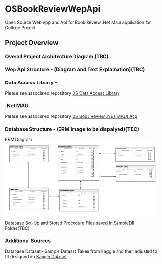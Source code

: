 # OSBookReviewWepApi
Open Source Web App and Api for Book Review .Net Maui appilcation for College Project

## Project Overview

### Overall Project Architecture Diagram (TBC)

### Wep Api Structure - (Diagram and Text Explaination)(TBC)

### Data Access Library - 
Please see associated repository
[OS Data Access Library](https://github.com/brianreville/OSDataAccessLibrary)

### .Net MAUI
Please see associated repository
[OS Book Review .NET MAUI App ](https://github.com/brianreville/OSBookReviewMAUI)

### Database Structure -  (ERM Image to be dispalyed)(TBC)
ERM Diagram
![Screenshot](ERMDiagram.PNG)

Database Set-Up and Stored Procedure Files saved in SampleDB Folder(TBC)

### Additional Sources
Database Dataset - Sample Dataset Taken from Kaggle and then adjusted to fit designed db
[Kaggle Dataset](https://www.kaggle.com/arashnic/book-recommendation-dataset)
